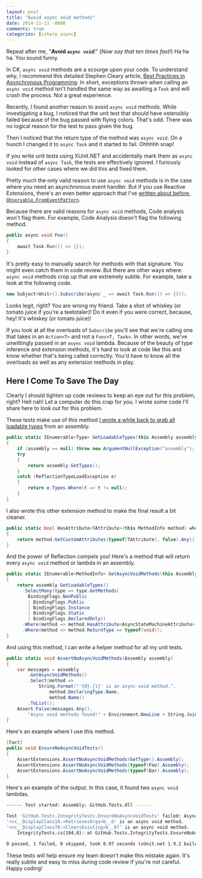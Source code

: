 ```yaml
---
layout: post
title: "Avoid async void methods"
date: 2014-11-11 -0800
comments: true
categories: [csharp async]
---
```


Repeat after me, "__Avoid `async void`__!" (_Now say that ten times fast!_) Ha ha ha. You sound funny.

In C#, `async void` methods are a scourge upon your code. To understand why, I recommend this detailed Stephen Cleary article, [Best Practices in Asynchronous Programming](http://msdn.microsoft.com/en-us/magazine/jj991977.aspx). In short, exceptions thrown when calling an `async void` method isn't handled the same way as awaiting a `Task` and will crash the process. Not a great experience.

Recently, I found another reason to avoid `async void` methods. While investigating a bug, I noticed that the unit test that should have ostensibly failed because of the bug passed with flying colors. That's odd. There was no logical reason for the test to pass given the bug.

Then I noticed that the return type of the method was `async void`. On a hunch I changed it to `async Task` and it started to fail. Ohhhhh snap!

If you write unit tests using XUnit.NET and accidentally mark them as `async void` instead of `async Task`, the tests are effectively ignored. I furiously looked for other cases where we did this and fixed them.

Pretty much the only valid reason to use `async void` methods is in the case where you need an asynchronous event handler. But if you use Reactive Extensions, there's an even better approach that I've [written about before, `Observable.FromEventPattern`](https://haacked.com/archive/2012/04/09/reactive-extensions-sample.aspx/).

Because there are valid reasons for `async void` methods, Code analysis won't flag them. For example, Code Analysis doesn't flag the following method.

```csharp
public async void Foo()
{
    await Task.Run(() => {});
}
```

It's pretty easy to manually search for methods with that signature. You might even catch them in code review. But there are other ways where `async void` methods crop up that are extremely subtle. For example, take a look at the following code.

```csharp
new Subject<Unit>().Subscribe(async _ => await Task.Run(() => {}));
```

Looks legit, right? You are wrong my friend. Take a shot of whiskey (or tomato juice if you're a teetotaler)! Do it even if you were correct, because, hey! It's whiskey (or tomato juice)!

If you look at all the overloads of `Subscribe` you'll see that we're calling one that takes in an `Action<T>` and not a `Func<T, Task>`. In other words, we've unwittingly passed in an `async void` lambda. Because of the beauty of type inference and extension methods, it's hard to look at code like this and know whether that's being called correctly. You'd have to know all the overloads as well as any extension methods in play.

## Here I Come To Save The Day

Clearly I should tighten up code reviews to keep an eye out for this problem, right? Hell nah! Let a computer do this crap for you. I wrote some code I'll share here to look out for this problem.

These tests make use of this method [I wrote a while back to grab all loadable types](https://haacked.com/archive/2012/07/23/get-all-types-in-an-assembly.aspx/) from an assembly.


```csharp
public static IEnumerable<Type> GetLoadableTypes(this Assembly assembly)
{
    if (assembly == null) throw new ArgumentNullException("assembly");
    try
    {
        return assembly.GetTypes();
    }
    catch (ReflectionTypeLoadException e)
    {
        return e.Types.Where(t => t != null);
    }
}
```

I also wrote this other extension method to make the final result a bit cleaner.

```csharp
public static bool HasAttribute<TAttribute>(this MethodInfo method) where TAttribute : Attribute
{
    return method.GetCustomAttributes(typeof(TAttribute), false).Any();
}
```

And the power of Reflection compels you! Here's a method that will return every `async void` method or lambda in an assembly.

```csharp
public static IEnumerable<MethodInfo> GetAsyncVoidMethods(this Assembly assembly)
{
    return assembly.GetLoadableTypes()
      .SelectMany(type => type.GetMethods(
        BindingFlags.NonPublic
        | BindingFlags.Public
        | BindingFlags.Instance
        | BindingFlags.Static
        | BindingFlags.DeclaredOnly))
      .Where(method => method.HasAttribute<AsyncStateMachineAttribute>())
      .Where(method => method.ReturnType == typeof(void));
}
```

And using this method, I can write a helper method for all my unit tests.

```csharp
public static void AssertNoAsyncVoidMethods(Assembly assembly)
{
    var messages = assembly
        .GetAsyncVoidMethods()
        .Select(method =>
            String.Format("'{0}.{1}' is an async void method.",
                method.DeclaringType.Name,
                method.Name))
        .ToList();
    Assert.False(messages.Any(),
        "Async void methods found!" + Environment.NewLine + String.Join(Environment.NewLine, messages));
}
```

Here's an example where I use this method.

```csharp
[Fact]
public void EnsureNoAsyncVoidTests()
{
    AssertExtensions.AssertNoAsyncVoidMethods(GetType().Assembly);
    AssertExtensions.AssertNoAsyncVoidMethods(typeof(Foo).Assembly);
    AssertExtensions.AssertNoAsyncVoidMethods(typeof(Bar).Assembly);
}
```
Here's an example of the output. In this case, it found two `async void` lambdas.

```bash
------ Test started: Assembly: GitHub.Tests.dll ------

Test 'GitHub.Tests.IntegrityTests.EnsureNoAsyncVoidTests' failed: Async void methods found!
'<>c__DisplayClass10.<RetrievesOrgs>b__d' is an async void method.
'<>c__DisplayClass70.<ClearsExisting>b__6f' is an async void method.
	IntegrityTests.cs(104,0): at GitHub.Tests.IntegrityTests.EnsureNoAsyncVoidTests()

0 passed, 1 failed, 0 skipped, took 0.97 seconds (xUnit.net 1.9.2 build 1705).
```

These tests will help ensure my team doesn't make this mistake again. It's really subtle and easy to miss during code review if you're not careful. Happy coding!
